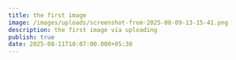 ```yaml
---
title: the first image
image: /images/uploads/screenshot-from-2025-08-09-13-15-41.png
description: the first image via uploading
publish: true
date: 2025-08-11T10:07:00.000+05:30
---
```

